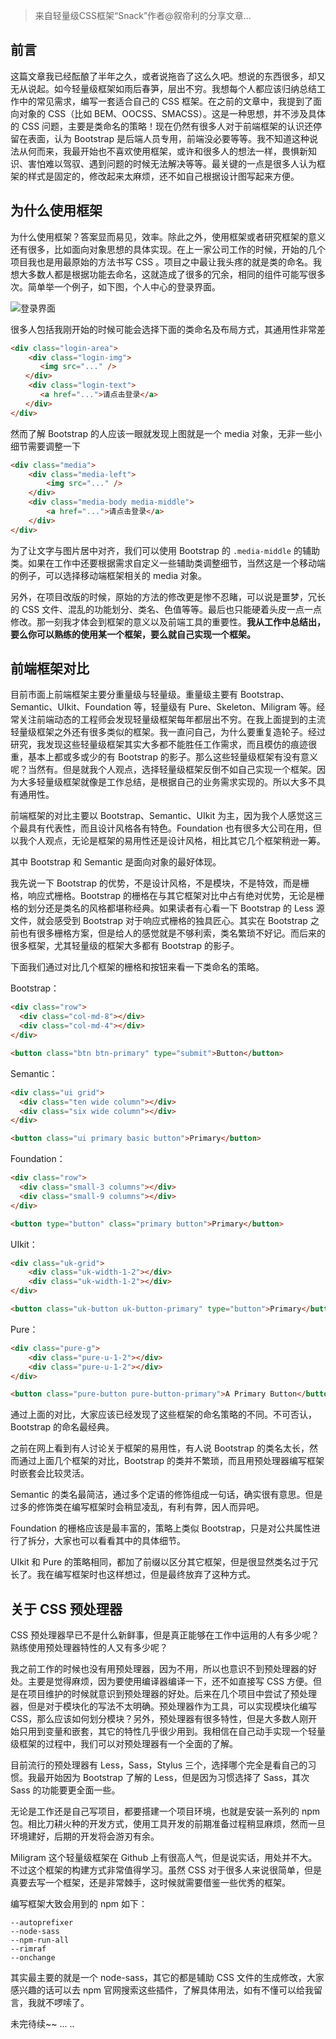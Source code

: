 > 来自轻量级CSS框架“Snack”作者@叙帝利的分享文章...

## 前言

这篇文章我已经酝酿了半年之久，或者说拖沓了这么久吧。想说的东西很多，却又无从说起。如今轻量级框架如雨后春笋，层出不穷。我想每个人都应该归纳总结工作中的常见需求，编写一套适合自己的 CSS 框架。在之前的文章中，我提到了面向对象的 CSS（比如 BEM、OOCSS、SMACSS）。这是一种思想，并不涉及具体的 CSS 问题，主要是类命名的策略！现在仍然有很多人对于前端框架的认识还停留在表面，认为 Bootstrap 是后端人员专用，前端没必要等等。我不知道这种说法从何而来，我最开始也不喜欢使用框架，或许和很多人的想法一样，畏惧新知识、害怕难以驾驭、遇到问题的时候无法解决等等。最关键的一点是很多人认为框架的样式是固定的，修改起来太麻烦，还不如自己根据设计图写起来方便。

## 为什么使用框架

为什么使用框架？答案显而易见，效率。除此之外，使用框架或者研究框架的意义还有很多，比如面向对象思想的具体实现。在上一家公司工作的时候，开始的几个项目我也是用最原始的方法书写 CSS 。项目之中最让我头疼的就是类的命名。我想大多数人都是根据功能去命名，这就造成了很多的冗余，相同的组件可能写很多次。简单举一个例子，如下图，个人中心的登录界面。

![登录界面](http://cdn.chenrf.com/201881421183.png)

很多人包括我刚开始的时候可能会选择下面的类命名及布局方式，其通用性非常差

```html
<div class="login-area">
    <div class="login-img">
　　　　<img src="..." />
　　</div>
    <div class="login-text">
　　　　<a href="...">请点击登录</a>
　　</div>
</div>
```

然而了解 Bootstrap 的人应该一眼就发现上图就是一个 media 对象，无非一些小细节需要调整一下

```html
<div class="media">
    <div class="media-left">
        <img src="..." />
    </div>
    <div class="media-body media-middle">
        <a href="...">请点击登录</a>
    </div>
</div>
```

为了让文字与图片居中对齐，我们可以使用 Bootstrap 的 `.media-middle` 的辅助类。如果在工作中还要根据需求自定义一些辅助类调整细节，当然这是一个移动端的例子，可以选择移动端框架相关的 media 对象。

另外，在项目改版的时候，原始的方法的修改更是惨不忍睹，可以说是噩梦，冗长的 CSS 文件、混乱的功能划分、类名、色值等等。最后也只能硬着头皮一点一点修改。那一刻我才体会到框架的意义以及前端工具的重要性。**我从工作中总结出，要么你可以熟练的使用某一个框架，要么就自己实现一个框架。**

## 前端框架对比

目前市面上前端框架主要分重量级与轻量级。重量级主要有 Bootstrap、Semantic、UIkit、Foundation 等，轻量级有 Pure、Skeleton、Miligram 等。经常关注前端动态的工程师会发现轻量级框架每年都层出不穷。在我上面提到的主流轻量级框架之外还有很多类似的框架。我一直问自己，为什么要重复造轮子。经过研究，我发现这些轻量级框架其实大多都不能胜任工作需求，而且模仿的痕迹很重，基本上都或多或少的有 Bootstrap 的影子。那么这些轻量级框架有没有意义呢？当然有。但是就我个人观点，选择轻量级框架反倒不如自己实现一个框架。因为大多轻量级框架就像是工作总结，是根据自己的业务需求实现的。所以大多不具有通用性。

前端框架的对比主要以 Bootstrap、Semantic、UIkit 为主，因为我个人感觉这三个最具有代表性，而且设计风格各有特色。Foundation 也有很多大公司在用，但以我个人观点，无论是框架的易用性还是设计风格，相比其它几个框架稍逊一筹。

其中 Bootstrap 和 Semantic 是面向对象的最好体现。

我先说一下 Bootstrap 的优势，不是设计风格，不是模块，不是特效，而是栅格，响应式栅格。Bootstrap 的栅格在与其它框架对比中占有绝对优势，无论是栅格的划分还是类名的风格都堪称经典。如果读者有心看一下 Bootstrap 的 Less 源文件，就会感受到 Bootstrap 对于响应式栅格的独具匠心。其实在 Bootstrap 之前也有很多栅格方案，但是给人的感觉就是不够利索，类名繁琐不好记。而后来的很多框架，尤其轻量级的框架大多都有 Bootstrap 的影子。

下面我们通过对比几个框架的栅格和按钮来看一下类命名的策略。

Bootstrap：

```html
<div class="row">
  <div class="col-md-8"></div>
  <div class="col-md-4"></div>
</div>

<button class="btn btn-primary" type="submit">Button</button>
```

Semantic：

```html
<div class="ui grid">
  <div class="ten wide column"></div>
  <div class="six wide column"></div>
</div>

<button class="ui primary basic button">Primary</button>
```

Foundation：

```html
<div class="row">
  <div class="small-3 columns"></div>
  <div class="small-9 columns"></div>
</div>

<button type="button" class="primary button">Primary</button>
```

UIkit：

```html
<div class="uk-grid">
    <div class="uk-width-1-2"></div>
    <div class="uk-width-1-2"></div>
</div>

<button class="uk-button uk-button-primary" type="button">Primary</button>
```

Pure：

```html
<div class="pure-g">
    <div class="pure-u-1-2"></div>
    <div class="pure-u-1-2"></div>
</div>

<button class="pure-button pure-button-primary">A Primary Button</button>
```

通过上面的对比，大家应该已经发现了这些框架的命名策略的不同。不可否认，Bootstrap 的命名最经典。

之前在网上看到有人讨论关于框架的易用性，有人说 Bootstrap 的类名太长，然而通过上面几个框架的对比，Bootstrap 的类并不繁琐，而且用预处理器编写框架时嵌套会比较灵活。

Semantic 的类名最简洁，通过多个定语的修饰组成一句话，确实很有意思。但是过多的修饰类在编写框架时会稍显凌乱，有利有弊，因人而异吧。

Foundation 的栅格应该是最丰富的，策略上类似 Bootstrap，只是对公共属性进行了拆分，大家也可以看看其中的具体细节。

UIkit 和 Pure 的策略相同，都加了前缀以区分其它框架，但是很显然类名过于冗长了。我在编写框架时也这样想过，但是最终放弃了这种方式。

## 关于 CSS 预处理器

CSS 预处理器早已不是什么新鲜事，但是真正能够在工作中运用的人有多少呢？熟练使用预处理器特性的人又有多少呢？

我之前工作的时候也没有用预处理器，因为不用，所以也意识不到预处理器的好处。主要是觉得麻烦，因为要使用编译器编译一下，还不如直接写 CSS 方便。但是在项目维护的时候就意识到预处理器的好处。后来在几个项目中尝试了预处理器，但是对于模块化的写法不太明确。预处理器作为工具，可以实现模块化编写 CSS，那么应该如何划分模块？另外，预处理器有很多特性，但是大多数人刚开始只用到变量和嵌套，其它的特性几乎很少用到。我相信在自己动手实现一个轻量级框架的过程中，我们可以对预处理器有一个全面的了解。

目前流行的预处理器有 Less，Sass，Stylus 三个，选择哪个完全是看自己的习惯。我最开始因为 Bootstrap 了解的 Less，但是因为习惯选择了 Sass，其次 Sass 的功能要更全面一些。

无论是工作还是自己写项目，都要搭建一个项目环境，也就是安装一系列的 npm 包。相比刀耕火种的开发方式，使用工具开发的前期准备过程稍显麻烦，然而一旦环境建好，后期的开发将会游刃有余。

Miligram 这个轻量级框架在 Github 上有很高人气，但是说实话，用处并不大。不过这个框架的构建方式非常值得学习。虽然 CSS 对于很多人来说很简单，但是真要去写一个框架，还是非常棘手，这时候就需要借鉴一些优秀的框架。

编写框架大致会用到的 npm 如下：

```
--autoprefixer
--node-sass
--npm-run-all
--rimraf
--onchange
```

其实最主要的就是一个 node-sass，其它的都是辅助 CSS 文件的生成修改，大家感兴趣的话可以去 npm 官网搜索这些插件，了解具体用法，如有不懂可以给我留言，我就不啰嗦了。

未完待续~~
...
..






